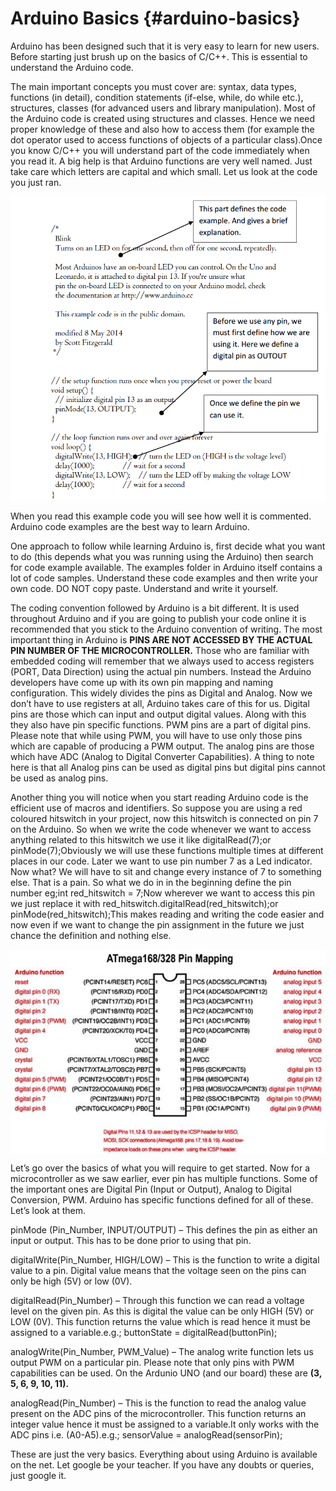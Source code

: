 # Arduino Basics {#arduino-basics}

Arduino has been designed such that it is very easy to learn for new users. Before starting just brush up on the basics of C/C++. This is essential to understand the Arduino code.

The main important concepts you must cover are: syntax, data types, functions (in detail), condition statements (if-else, while, do while etc.), structures, classes (for advanced users and library manipulation). Most of the Arduino code is created using structures and classes. Hence we need proper knowledge of these and also how to access them (for example the dot operator used to access functions of objects of a particular class).Once you know C/C++ you will understand part of the code immediately when you read it. A big help is that Arduino functions are very well named. Just take care which letters are capital and which small. Let us look at the code you just ran.

![](/assets/picture_242.png)

When you read this example code you will see how well it is commented. Arduino code examples are the best way to learn Arduino.

One approach to follow while learning Arduino is, first decide what you want to do (this depends what you was running using the Arduino) then search for code example available. The examples folder in Arduino itself contains a lot of code samples. Understand these code examples and then write your own code. DO NOT copy paste. Understand and write it yourself.

The coding convention followed by Arduino is a bit different. It is used throughout Arduino and if you are going to publish your code online it is recommended that you stick to the Arduino convention of writing. The most important thing in Arduino is **PINS ARE NOT ACCESSED BY THE ACTUAL PIN NUMBER OF THE MICROCONTROLLER.** Those who are familiar with embedded coding will remember that we always used to access registers (PORT, Data Direction) using the actual pin numbers. Instead the Arduino developers have come up with its own pin mapping and naming configuration. This widely divides the pins as Digital and Analog. Now we don’t have to use registers at all, Arduino takes care of this for us. Digital pins are those which can input and output digital values. Along with this they also have pin specific functions. PWM pins are a part of digital pins. Please note that while using PWM, you will have to use only those pins which are capable of producing a PWM output. The analog pins are those which have ADC (Analog to Digital Converter Capabilities). A thing to note here is that all Analog pins can be used as digital pins but digital pins cannot be used as analog pins.

Another thing you will notice when you start reading Arduino code is the efficient use of macros and identifiers. So suppose you are using a red coloured hitswitch in your project, now this hitswitch is connected on pin 7 on the Arduino. So when we write the code whenever we want to access anything related to this hitswitch we use it like digitalRead(7);or pinMode(7);Obviously we will use these functions multiple times at different places in our code. Later we want to use pin number 7 as a Led indicator. Now what? We will have to sit and change every instance of 7 to something else. That is a pain. So what we do in in the beginning define the pin number eg;int red_hitswitch = 7;Now wherever we want to access this pin we just replace it with red_hitswitch.digitalRead(red_hitswitch);or pinMode(red_hitswitch);This makes reading and writing the code easier and now even if we want to change the pin assignment in the future we just chance the definition and nothing else.

<p align="center">
  <img src="assets/picture_215.jpg" align="center">
</p>

Let’s go over the basics of what you will require to get started. Now for a microcontroller as we saw earlier, ever pin has multiple functions. Some of the important ones are Digital Pin (Input or Output), Analog to Digital Conversion, PWM. Arduino has specific functions defined for all of these. Let’s look at them.

pinMode (Pin_Number, INPUT/OUTPUT) – This defines the pin as either an input or output. This has to be done prior to using that pin.

digitalWrite(Pin_Number, HIGH/LOW) – This is the function to write a digital value to a pin. Digital value means that the voltage seen on the pins can only be high (5V) or low (0V).

digitalRead(Pin_Number) – Through this function we can read a voltage level on the given pin. As this is digital the value can be only HIGH (5V) or LOW (0V). This function returns the value which is read hence it must be assigned to a variable.e.g.; buttonState = digitalRead(buttonPin);

analogWrite(Pin_Number, PWM_Value) – The analog write function lets us output PWM on a particular pin. Please note that only pins with PWM capabilities can be used. On the Ardunio UNO (and our board) these are **(3, 5, 6, 9, 10, 11).**

analogRead(Pin_Number) – This is the function to read the analog value present on the ADC pins of the microcontroller. This function returns an integer value hence it must be assigned to a variable.It only works with the ADC pins i.e. (A0-A5).e.g.; sensorValue = analogRead(sensorPin);

These are just the very basics. Everything about using Arduino is available on the net. Let google be your teacher. If you have any doubts or queries, just google it.
